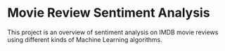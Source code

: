 # Movie Review Sentiment Analysis

This project is an overview of sentiment analysis on IMDB movie reviews using different kinds of Machine Learning algorithms.
